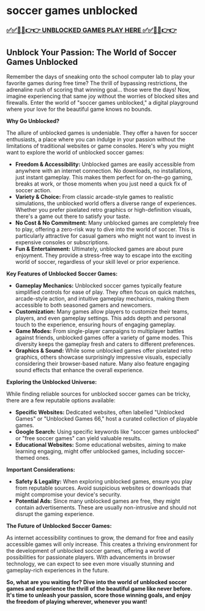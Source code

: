 # soccer games unblocked

### [✅✅🔴🔴👉👉 UNBLOCKED GAMES PLAY HERE ✅✅🔴🔴👉👉](https://topstoryindia.com)

## Unblock Your Passion: The World of Soccer Games Unblocked

Remember the days of sneaking onto the school computer lab to play your favorite games during free time? The thrill of bypassing restrictions, the adrenaline rush of scoring that winning goal... those were the days! Now, imagine experiencing that same joy without the worries of blocked sites and firewalls. Enter the world of "soccer games unblocked," a digital playground where your love for the beautiful game knows no bounds.

**Why Go Unblocked?**

The allure of unblocked games is undeniable. They offer a haven for soccer enthusiasts, a place where you can indulge in your passion without the limitations of traditional websites or game consoles. Here's why you might want to explore the world of unblocked soccer games:

* **Freedom & Accessibility:** Unblocked games are easily accessible from anywhere with an internet connection. No downloads, no installations, just instant gameplay. This makes them perfect for on-the-go gaming, breaks at work, or those moments when you just need a quick fix of soccer action.
* **Variety & Choice:** From classic arcade-style games to realistic simulations, the unblocked world offers a diverse range of experiences.  Whether you prefer pixelated retro graphics or high-definition visuals, there's a game out there to satisfy your taste.
* **No Cost & No Commitment:** Many unblocked games are completely free to play, offering a zero-risk way to dive into the world of soccer. This is particularly attractive for casual gamers who might not want to invest in expensive consoles or subscriptions.
* **Fun & Entertainment:** Ultimately, unblocked games are about pure enjoyment.  They provide a stress-free way to escape into the exciting world of soccer, regardless of your skill level or prior experience.

**Key Features of Unblocked Soccer Games:**

* **Gameplay Mechanics:** Unblocked soccer games typically feature simplified controls for ease of play.  They often focus on quick matches, arcade-style action, and intuitive gameplay mechanics, making them accessible to both seasoned gamers and newcomers.
* **Customization:** Many games allow players to customize their teams, players, and even gameplay settings. This adds depth and personal touch to the experience, ensuring hours of engaging gameplay.
* **Game Modes:** From single-player campaigns to multiplayer battles against friends, unblocked games offer a variety of game modes.  This diversity keeps the gameplay fresh and caters to different preferences.
* **Graphics & Sound:** While some unblocked games offer pixelated retro graphics, others showcase surprisingly impressive visuals, especially considering their browser-based nature.  Many also feature engaging sound effects that enhance the overall experience.

**Exploring the Unblocked Universe:**

While finding reliable sources for unblocked soccer games can be tricky, there are a few reputable options available:

* **Specific Websites:** Dedicated websites, often labelled "Unblocked Games" or "Unblocked Games 66," host a curated collection of playable games. 
* **Google Search:** Using specific keywords like "soccer games unblocked" or "free soccer games" can yield valuable results. 
* **Educational Websites:** Some educational websites, aiming to make learning engaging, might offer unblocked games, including soccer-themed ones. 

**Important Considerations:**

* **Safety & Legality:** When exploring unblocked games, ensure you play from reputable sources.  Avoid suspicious websites or downloads that might compromise your device's security.
* **Potential Ads:** Since many unblocked games are free, they might contain advertisements.  These are usually non-intrusive and should not disrupt the gaming experience.

**The Future of Unblocked Soccer Games:**

As internet accessibility continues to grow, the demand for free and easily accessible games will only increase.  This creates a thriving environment for the development of unblocked soccer games, offering a world of possibilities for passionate players.  With advancements in browser technology, we can expect to see even more visually stunning and gameplay-rich experiences in the future.

**So, what are you waiting for? Dive into the world of unblocked soccer games and experience the thrill of the beautiful game like never before. It's time to unleash your passion, score those winning goals, and enjoy the freedom of playing wherever, whenever you want!** 
